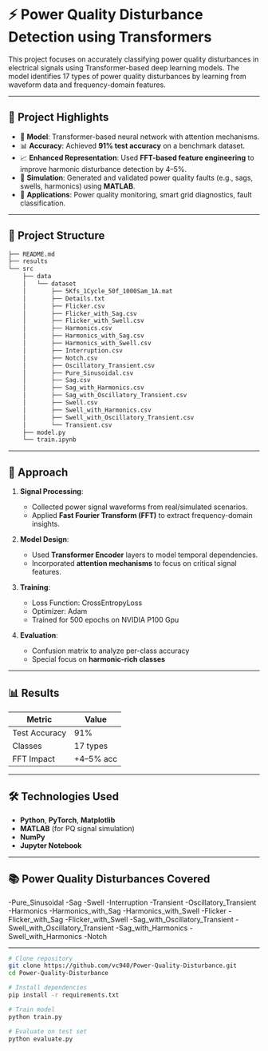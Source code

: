 # ⚡ Power Quality Disturbance Detection using Transformers

This project focuses on accurately classifying power quality disturbances in electrical signals using Transformer-based deep learning models. The model identifies 17 types of power quality disturbances by learning from waveform data and frequency-domain features.

---

## 🚀 Project Highlights

- 🧠 **Model**: Transformer-based neural network with attention mechanisms.
- 📊 **Accuracy**: Achieved **91% test accuracy** on a benchmark dataset.
- 📈 **Enhanced Representation**: Used **FFT-based feature engineering** to improve harmonic disturbance detection by 4–5%.
- 🧪 **Simulation**: Generated and validated power quality faults (e.g., sags, swells, harmonics) using **MATLAB**.
- 📡 **Applications**: Power quality monitoring, smart grid diagnostics, fault classification.

---

## 📁 Project Structure

```bash
├── README.md
├── results
└── src
    ├── data
    │   └── dataset
    │       ├── 5Kfs_1Cycle_50f_1000Sam_1A.mat
    │       ├── Details.txt
    │       ├── Flicker.csv
    │       ├── Flicker_with_Sag.csv
    │       ├── Flicker_with_Swell.csv
    │       ├── Harmonics.csv
    │       ├── Harmonics_with_Sag.csv
    │       ├── Harmonics_with_Swell.csv
    │       ├── Interruption.csv
    │       ├── Notch.csv
    │       ├── Oscillatory_Transient.csv
    │       ├── Pure_Sinusoidal.csv
    │       ├── Sag.csv
    │       ├── Sag_with_Harmonics.csv
    │       ├── Sag_with_Oscillatory_Transient.csv
    │       ├── Swell.csv
    │       ├── Swell_with_Harmonics.csv
    │       ├── Swell_with_Oscillatory_Transient.csv
    │       └── Transient.csv
    ├── model.py
    └── train.ipynb
```

---

## 🧠 Approach

1. **Signal Processing**:
   - Collected power signal waveforms from real/simulated scenarios.
   - Applied **Fast Fourier Transform (FFT)** to extract frequency-domain insights.

2. **Model Design**:
   - Used **Transformer Encoder** layers to model temporal dependencies.
   - Incorporated **attention mechanisms** to focus on critical signal features.

3. **Training**:
   - Loss Function: CrossEntropyLoss
   - Optimizer: Adam
   - Trained for 500 epochs on NVIDIA P100 Gpu

4. **Evaluation**:
   - Confusion matrix to analyze per-class accuracy
   - Special focus on **harmonic-rich classes**

---

## 📊 Results

| Metric         | Value     |
|----------------|-----------|
| Test Accuracy  | 91%       |
| Classes        | 17 types  |
| FFT Impact     | +4–5% acc |

---

## 🛠️ Technologies Used

- **Python**, **PyTorch**, **Matplotlib**
- **MATLAB** (for PQ signal simulation)
- **NumPy**
- **Jupyter Notebook**

---

## 📚 Power Quality Disturbances Covered
-Pure_Sinusoidal
-Sag
-Swell
-Interruption
-Transient
-Oscillatory_Transient
-Harmonics
-Harmonics_with_Sag
-Harmonics_with_Swell
-Flicker
-Flicker_with_Sag
-Flicker_with_Swell
-Sag_with_Oscillatory_Transient
-Swell_with_Oscillatory_Transient
-Sag_with_Harmonics
-Swell_with_Harmonics
-Notch

---

```bash
# Clone repository
git clone https://github.com/vc940/Power-Quality-Disturbance.git
cd Power-Quality-Disturbance

# Install dependencies
pip install -r requirements.txt

# Train model
python train.py

# Evaluate on test set
python evaluate.py
